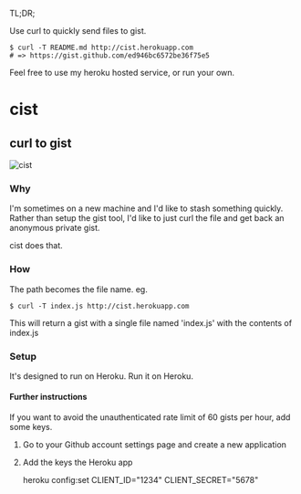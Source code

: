 TL;DR;

Use curl to quickly send files to gist.

    $ curl -T README.md http://cist.herokuapp.com
    # => https://gist.github.com/ed946bc6572be36f75e5

Feel free to use my heroku hosted service, or run your own.


# cist
## curl to gist
![cist](https://s3.amazonaws.com/img.mdp.im/cist.png)

### Why

I'm sometimes on a new machine and I'd like to stash something quickly. Rather
than setup the gist tool, I'd like to just curl the file and get back an
anonymous private gist.

cist does that.

### How

The path becomes the file name. eg.

    $ curl -T index.js http://cist.herokuapp.com

This will return a gist with a single file named 'index.js' with the contents of index.js

### Setup

It's designed to run on Heroku. Run it on Heroku.

#### Further instructions

If you want to avoid the unauthenticated rate limit of 60 gists per hour, add some keys.

1. Go to your Github account settings page and create a new application
2. Add the keys the Heroku app

    heroku config:set CLIENT_ID="1234" CLIENT_SECRET="5678"

